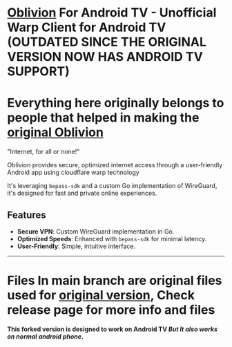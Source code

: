 # [Oblivion](https://github.com/bepass-org/oblivion/) For Android TV - Unofficial Warp Client for Android TV (OUTDATED SINCE THE ORIGINAL VERSION NOW HAS ANDROID TV SUPPORT)


# Everything here originally belongs to people that helped in making the [original Oblivion](https://github.com/bepass-org/oblivion/)


"Internet, for all or none!"

Oblivion provides secure, optimized internet access through a user-friendly Android app using cloudflare warp technology

It's leveraging `bepass-sdk` and a custom Go implementation of WireGuard, it's designed for fast and private online experiences.

## Features

- **Secure VPN**: Custom WireGuard implementation in Go.
- **Optimized Speeds**: Enhanced with `bepass-sdk` for minimal latency.
- **User-Friendly**: Simple, intuitive interface.

______________________________________________________________________________

# Files In main branch are original files used for [original version](https://github.com/bepass-org/oblivion/), Check release page for more info and files
**This forked version is designed to work on Android TV _But It also works on normal android phone_.**
